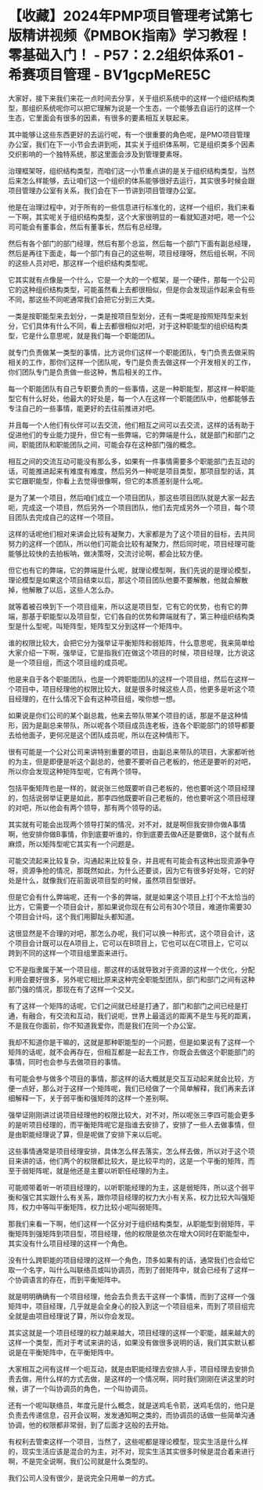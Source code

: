 # 【收藏】2024年PMP项目管理考试第七版精讲视频《PMBOK指南》学习教程！零基础入门！ - P57：2.2组织体系01 - 希赛项目管理 - BV1gcpMeRE5C

大家好，接下来我们来花一点时间去分享，关于组织系统中的这样一个组织结构类型，那组织系统呢你可以把它理解为说是一个生态，一个能够去自运行的这样一个生态，它里面会有很多的因素，有很多的要素相互关联起来。

其中能够让这些东西更好的去运行呢，有一个很重要的角色呢，是PMO项目管理办公室，我们在下一小节会去讲到呃，其实关于组织体系啊，它是组织类多个因素交织影响的一个独特系统，那这里面会涉及到管理要素呀。

治理框架呀，组织结构类型，而咱们这一小节重点讲的是关于组织结构类型，当然后来怎么样能够，去让咱们这一个组织的体系能够很好去运行，其实很多时候会跟项目管理办公室有关系，我们会在下一节讲到项目管理办公室。

他是在治理过程中，对于所有的一些信息进行标准化的，这样一个组织，我们来看一下啊，其实呢关于组织结构类型，这个大家很明显的一看就知道对吧，嗯一个公司可能会有董事会，然后有董事长，然后有总经理。

然后有各个部门的部门经理，然后有那个总监，然后每一个部门下面有副总经理，然后是再往下面走，每一个部门有自己的这些啊，项目经理呀，然后组长啊，不同的这些人员对吧，那这样一个组织结构类型呢。

它其实就有点像是一个什么，它是一个大的一个框架，是一个硬件，那每一个公司它的这种组织结构类型，可能虽然看上去都很相似，但是你会发现运作起来会有些不同，那这些不同呢通常我们会把它分到三大类。

一类是按职能型来去划分，一类是按项目型划分，还有一类呢是按照矩阵型来划分，它们具体有什么不同，看上去都很相似对吧，对于这种职能型的组织结构类型，它是什么意思呢，就是我们每一个职能团队。

就专门负责做某一类型的事情，比方说你们这样一个职能团队，专门负责去做采购相关的工作，那你们这样一个团队呢，专门是负责去做这样一个开发相关的工作，你们团队专门是负责做一些这种，售后相关的工作。

每一个职能团队有自己专职要负责的一些事情，这是一种职能型，那这样一种职能型它有什么好处，他最大的好处是，每一个人在这样一个职能团队中，他都能够去专注自己的一些事情，能更好的去往前推进对吧。

并且每一个人他们有伙伴可以去交流，他们相互之间可以去交流，这样的话有助于促进他们的专业能力提升，但它有一些弊端，它的弊端是什么，就是部门和部门之间，职能团队和职能团队之间，可能会存在这种部门强的概念。

相互之间的交流互动可能没有那么多，如果有一件事情需要多个职能部门去互动的话，可能推进起来有难度有难度，然后另外一种呢是项目类型，那项目型的话，其实它跟职能型，你看上去觉得很像啊，但它的本质差别是什么呢。

是为了某一个项目，然后咱们成立一个项目团队，那这些项目团队就是大家一起去呃，完成这一个项目，然后另外一个项目团队，他们去完成另外一个项目，每个项目团队去完成自己的这样一个项目。

这样的话呢他们相对来讲会比较有凝聚力，大家都是为了这个项目的目标，去共同努力的这样一个团队，所以他们可能会比较有凝聚力，然后同时呢，项目经理可能能够比较快的去拍板呐，做决策呀，交流讨论啊，都会比较方便。

但它也有它的弊端，它的弊端是什么呢，就理论模型啊，我们先说的是理论模型，理论模型是如果这个项目结束以后，那这个项目团队他要不要解散，他就会解散掉，他解散了以后，这些人怎么办。

就等着被召唤到下一个项目组来，所以这是项目型，它有它的优势，也有它的弊端，那基于职能型以及项目型，它们各自的优势和弊端就有了，第三种组织结构类型是什么型呢，叫矩阵型，矩阵型又分到这样一个矩阵中。

谁的权限比较大，会把它分为强举证平衡矩阵和弱矩阵，什么意思呢，我来简单给大家介绍一下啊，强举证，它是指我们在做这个项目的时候，项目经理，比方说这是一个项目组，而这个项目组的成员呢。

他是来自于各个职能团队，也是一个跨职能团队的这样一个项目组，然后在这样一个项目中，项目经理他的权限比较大，就是很多时候这些人员，他更多是听这个项目经理的，在什么情况下会有这种项目组，唉你想一想。

如果说是你们公司的某个副总裁，他来去带队带某个项目的话，那是不是这种情形，因为是副总来带队，所以呢各个项目成员连老板，连各个职能部门的领导都要去给他面子，更何况是这个团队成员呢，所以在这种情形下。

很有可能是一个公对公司来讲特别重要的项目，由副总来带队的项目，大家都听他的为主，但是即便是听这个副总的，他要不要听自己老板的，他还是要听的对吧，所以你会发现这种矩阵型呢，它有两个领导。

包括平衡矩阵也是一样的，就说张三他既要听自己老板的，他也要听这个项目经理的，包括说弱举证更是如此，那李四他既要听自己老板的，他也要听这个项目经理的对吧，所以他会有两个领导，那有两个领导的话。

其实就有可能会出现两个领导打架的情况，对不对，就是啊但我安排你做A事情啊，他安排你做B事情，你到底要听谁的，你到底要去做A还是要做B，这个就有点麻烦，所以矩阵型呢它其实有一个问题是。

可能交流起来比较复杂，沟通起来比较复杂，并且呢有可能会有这种出现资源争夺呀，资源争抢的情况，那既然如此，为什么还要谈，因为它有很多好处呀，它的好处是什么，就像我们在前面说项目型的时候，虽然项目型很好。

但是它会有什么弊端呢，还有一个多的弊端，就是如果这个项目上打个不太恰当的比方，它需要一个项目会计，那如果说你现在有公司有30个项目，难道你需要30个项目会计吗，这个我们用脚趾头都知道。

这很显然是不合理的对吧，那怎么办呢，我们可以换一种形式，这个项目会计，这个项目会计既可以在A项目上，它可以在B项目上，它也可以在C项目上，它可以跨到不同的这样一个项目组里面来进行。

它不是指隶属于某一个项目组，那这样的话就导致对于资源的这样一个优化，分配利用会要好很多，另外呢它相比原来这种完全职能型团队，部门和部门之间有这种部门强的情况，那现在有了这样一个交叉。

有了这样一个矩阵的话呢，它们之间就已经是打通了，部门和部门之间已经是打通，有融合，有交流和互动，我们说呃，世界上最遥远的距离不是生与死的距离，不是我在你面前，你不知道我爱你，而是我们在同一个办公室。

我却不知道你是干嘛的，这就是那种职能型的一个问题，但是如果说有了这样一个矩阵的话呢，就不会再存在，但相互都是一起去工作，你既会去做这个职能部门的事情，同时也会参与去做项目的事情。

有可能会参与做多个项目的事情，那这样的话大概就是交互互动起来就会比较，方便一点好，那么对于这样一个矩阵呢，我们已经做了一个简单解释，我们再来去详细解释一下，关于弱平衡和强矩阵的这样一个差别啊。

强举证刚刚讲过说项目经理他的权限比较大，对不对，所以呢张三李四可能会更多的是听项目经理的，而平衡矩阵呢它是指谁去安排了，安排了一些人去做事情，但是由职能经理说了算，但是呢做了安排下来以后呢。

这些事情通常是项目经理安排，具体怎么样去落实，怎么样去做，所以对于这个项目来讲的话，他们两个的权限都比较大，是比较平均的，这是一个平衡的矩阵，而至于弱矩阵呢，就是他还是主要以听职任经理的为主。

可能顺带着听一听项目经理的，以听职能经理的为主，这是弱矩阵，所以这个弱平衡和强它其实跟什么有关系，跟你项目经理的权力大小有关系，权力比较大叫强矩阵，权力中等叫平衡矩阵，权力比较小呢叫弱矩阵。

那我们来看一下啊，他们这样一个区分对于组织结构类型，从职能型到弱矩阵，平衡矩阵到强矩阵到项目型，项目经理，他的权限是依次在增大O同时在职能型中，其实没有什么项目经理的这样一个角色。

没有什么跨职能的项目经理的这样一个角色，顶多如果有的话，通常我们也会给它取一个名字，叫什么叫联络员或叫协调员，而到了弱矩阵中，就会已经有了这样一个协调语言的存在，而到平衡矩阵中。

就是明明确确有一个项目经理，他会去负责去干这样一个事情，而到了这样一个强矩阵中，项目经理，几乎就是会全身心的投入到这一个项目组来，而到了项目组完全就是由项目经理说了算，所以你会发现。

其实这就是一个项目经理的权力越来越大，项目经理的这样一个职能，越来越大的这样一个类型，而对于考试来讲的话，如果没有做很多说明的话，我们其实默认都说是在平衡矩阵中，在平衡矩阵中。

大家相互之间有这样一个呃互动，就是由职能经理去安排人手，项目经理去安排负责去做，用什么样的方式去做，是这样的一个情况啊，同时我们刚刚在讲这里的时候，讲了一个叫协调员的角色，一个叫协调员。

还有一个呢叫联络员，年度元是什么概念，就是送鸡毛令箭，送鸡毛信的，他只是负责去传递信息，召开会议啊，发发通知啊之类的，而协调员的话做一些简单沟通协调，他的权限都非常弱，到了后面才这般的去开始。

有权利去管束这样一个项目，当然了，这些呢都是理论模型，现实生活是什么样的，现实生活应该是混合的为主，对不对，现实生活其实很多时候是混合着来进行啊，不是完全说啊，我们公司就是什么类型的。

我们公司人没有很少，是说完全只用单一的方式。